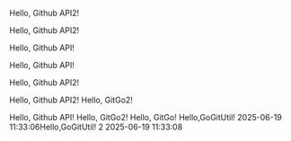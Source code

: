 Hello, Github API2!

Hello, Github API2!

Hello, Github API!

Hello, Github API!

Hello, Github API2!

Hello, Github API2!
Hello, GitGo2!

Hello, Github API!
Hello, GitGo2!
Hello, GitGo!
Hello,GoGitUtil! 2025-06-19 11:33:06Hello,GoGitUtil! 2 2025-06-19 11:33:08